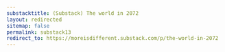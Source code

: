 ```yaml
---
substacktitle: (Substack) The world in 2072
layout: redirected
sitemap: false
permalink: substack13
redirect_to: https://moreisdifferent.substack.com/p/the-world-in-2072
---
```

